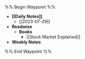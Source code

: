 %% Begin Waypoint %%
- **[[Daily Notes]]**
	- [[2023-07-29]]
- **Readwise**
	- **Books**
		- [[Stock Market Explained]]
- **Weekly Notes**

%% End Waypoint %%